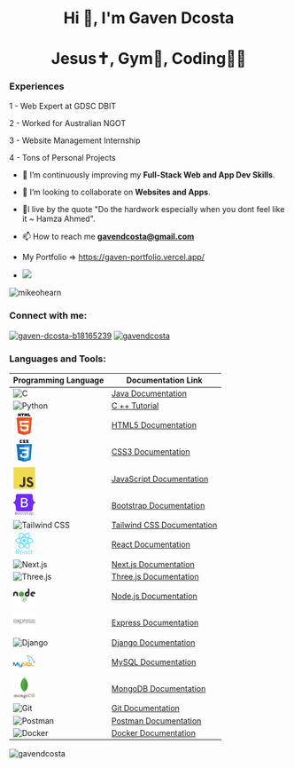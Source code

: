 <h1 align="center">Hi 👋, I'm Gaven Dcosta</h1>
<h1 align="center">Jesus✝️, Gym💪, Coding🧑‍💻</h1>
<h3>Experiences</h3> 
<p>1 - Web Expert at GDSC DBIT</p>
<p>2 - Worked for Australian NGOT</p> 
<p>3 - Website Management Internship </p> 
<p>4 - Tons of Personal Projects</p> 
    
- 🌱 I’m continuously improving my **Full-Stack Web and App Dev Skills**.

- 👯 I’m looking to collaborate on **Websites and Apps**.

- 💪I live by the quote "Do the hardwork especially when you dont feel like it ~ Hamza Ahmed".
  
- 📫 How to reach me **gavendcosta@gmail.com**
- My Portfolio => https://gaven-portfolio.vercel.app/
  
- ![](https://komarev.com/ghpvc/?username=TeddyGaven)
  


![mikeohearn](https://github.com/GavenDcosta/GavenDcosta/assets/112816730/fcfc5c5d-cd73-446c-88b9-d666cf46f84a)



<h3 align="left">Connect with me:</h3>
<p align="left">
<a href="https://linkedin.com/in/gaven-dcosta-b18165239" target="blank"><img align="center" src="https://raw.githubusercontent.com/rahuldkjain/github-profile-readme-generator/master/src/images/icons/Social/linked-in-alt.svg" alt="gaven-dcosta-b18165239" height="30" width="40" /></a>
<a href="https://instagram.com/gavendcosta" target="blank"><img align="center" src="https://raw.githubusercontent.com/rahuldkjain/github-profile-readme-generator/master/src/images/icons/Social/instagram.svg" alt="gavendcosta" height="30" width="40" /></a>
</p>

<h3 align="left">Languages and Tools:</h3>

| Programming Language | Documentation Link |
|----------------------|--------------------|
| <img src="https://www.kindpng.com/picc/m/198-1984828_java-icon-transparent-hd-png-download.png" alt="C" width="40" height="40"> | [Java Documentation](https://www.java.com/en/) |
| <img src="https://tse2.mm.bing.net/th?id=OIP.C6HOZ2I1sFAVm5ZTEf9MbQHaFj&pid=Api&P=0&h=180" alt="Python" width="40" height="40"> | [C ++ Tutorial](https://www.w3schools.com/cpp/default.asp) |
| <img src="https://raw.githubusercontent.com/devicons/devicon/master/icons/html5/html5-original-wordmark.svg" alt="HTML5" width="40" height="40"> | [HTML5 Documentation](https://www.w3.org/html/) |
| <img src="https://raw.githubusercontent.com/devicons/devicon/master/icons/css3/css3-original-wordmark.svg" alt="CSS3" width="40" height="40"> | [CSS3 Documentation](https://raw.githubusercontent.com/devicons/devicon/master/icons/css3/css3-original-wordmark.svg) |
| <img src="https://raw.githubusercontent.com/devicons/devicon/master/icons/javascript/javascript-original.svg" alt="JavaScript" width="40" height="40"> | [JavaScript Documentation](https://raw.githubusercontent.com/devicons/devicon/master/icons/javascript/javascript-original.svg) |
| <img src="https://raw.githubusercontent.com/devicons/devicon/master/icons/bootstrap/bootstrap-plain-wordmark.svg" alt="Bootstrap" width="40" height="40"> | [Bootstrap Documentation](https://getbootstrap.com) |
| <img src="https://www.vectorlogo.zone/logos/tailwindcss/tailwindcss-icon.svg" alt="Tailwind CSS" width="40" height="40"> | [Tailwind CSS Documentation](https://tailwindcss.com/) |
| <img src="https://raw.githubusercontent.com/devicons/devicon/master/icons/react/react-original-wordmark.svg" alt="React" width="40" height="40"> | [React Documentation](https://reactjs.org/) |
| <img src="https://cdn.worldvectorlogo.com/logos/nextjs-2.svg" alt="Next.js" width="40" height="40"> | [Next.js Documentation](https://nextjs.org/) |
| <img src="https://upload.wikimedia.org/wikipedia/commons/thumb/3/3f/Three.js_Icon.svg/768px-Three.js_Icon.svg.png?20211115112438" alt="Three.js" width="40" height="40"> | [Three.js Documentation](https://threejs.org/) |
| <img src="https://raw.githubusercontent.com/devicons/devicon/master/icons/nodejs/nodejs-original-wordmark.svg" alt="Node.js" width="40" height="40"> | [Node.js Documentation](https://nodejs.org) |
| <img src="https://raw.githubusercontent.com/devicons/devicon/master/icons/express/express-original-wordmark.svg" alt="Express" width="40" height="40"> | [Express Documentation](https://expressjs.com) |
| <img src="https://www.djangoproject.com/s/img/logos/django-logo-positive.png" alt="Django" width="40" height="40"> | [Django Documentation](https://docs.djangoproject.com/en/stable/) |
| <img src="https://raw.githubusercontent.com/devicons/devicon/master/icons/mysql/mysql-original-wordmark.svg" alt="MySQL" width="40" height="40"> | [MySQL Documentation](https://www.mysql.com/) |
| <img src="https://raw.githubusercontent.com/devicons/devicon/master/icons/mongodb/mongodb-original-wordmark.svg" alt="MongoDB" width="40" height="40"> | [MongoDB Documentation](https://www.mongodb.com/) |
| <img src="https://www.vectorlogo.zone/logos/git-scm/git-scm-icon.svg" alt="Git" width="40" height="40"> | [Git Documentation](https://git-scm.com/) |
| <img src="https://www.vectorlogo.zone/logos/getpostman/getpostman-icon.svg" alt="Postman" width="40" height="40"> | [Postman Documentation](https://postman.com) |
| <img src="https://icon-icons.com/downloadimage.php?id=146192&root=2407/PNG/512/&file=docker_icon_146192.png" alt="Docker" width="40" height="40"> | [Docker Documentation](https://www.docker.com/) |

<p><img align="center" src="https://github-readme-streak-stats.herokuapp.com/?user=gavendcosta&" alt="gavendcosta" /></p>


